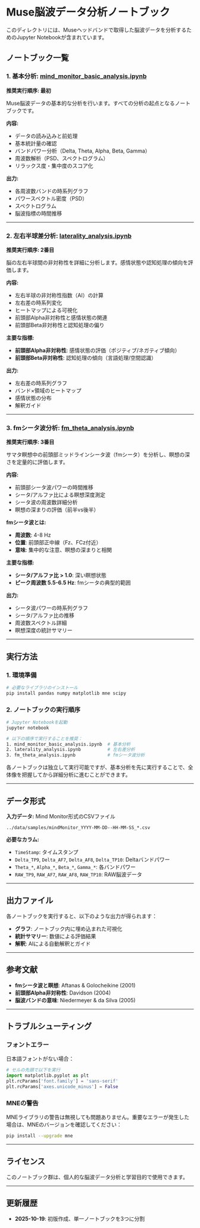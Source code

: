 # Muse脳波データ分析ノートブック

このディレクトリには、Museヘッドバンドで取得した脳波データを分析するためのJupyter Notebookが含まれています。

## ノートブック一覧

### 1. 基本分析: [mind_monitor_basic_analysis.ipynb](mind_monitor_basic_analysis.ipynb)

**推奨実行順序: 最初**

Muse脳波データの基本的な分析を行います。すべての分析の起点となるノートブックです。

**内容:**
- データの読み込みと前処理
- 基本統計量の確認
- バンドパワー分析（Delta, Theta, Alpha, Beta, Gamma）
- 周波数解析（PSD、スペクトログラム）
- リラックス度・集中度のスコア化

**出力:**
- 各周波数バンドの時系列グラフ
- パワースペクトル密度（PSD）
- スペクトログラム
- 脳波指標の時間推移

---

### 2. 左右半球差分析: [laterality_analysis.ipynb](laterality_analysis.ipynb)

**推奨実行順序: 2番目**

脳の左右半球間の非対称性を詳細に分析します。感情状態や認知処理の傾向を評価します。

**内容:**
- 左右半球の非対称性指数（AI）の計算
- 左右差の時系列変化
- ヒートマップによる可視化
- 前頭部Alpha非対称性と感情状態の関連
- 前頭部Beta非対称性と認知処理の偏り

**主要な指標:**
- **前頭部Alpha非対称性**: 感情状態の評価（ポジティブ/ネガティブ傾向）
- **前頭部Beta非対称性**: 認知処理の傾向（言語処理/空間認識）

**出力:**
- 左右差の時系列グラフ
- バンド×領域のヒートマップ
- 感情状態の分布
- 解釈ガイド

---

### 3. fmシータ波分析: [fm_theta_analysis.ipynb](fm_theta_analysis.ipynb)

**推奨実行順序: 3番目**

サマタ瞑想中の前頭部ミッドラインシータ波（fmシータ）を分析し、瞑想の深さを定量的に評価します。

**内容:**
- 前頭部シータ波パワーの時間推移
- シータ/アルファ比による瞑想深度測定
- シータ波の周波数詳細分析
- 瞑想の深まりの評価（前半vs後半）

**fmシータ波とは:**
- **周波数**: 4-8 Hz
- **位置**: 前頭部正中線（Fz、FCz付近）
- **意味**: 集中的な注意、瞑想の深まりと相関

**主要な指標:**
- **シータ/アルファ比 > 1.0**: 深い瞑想状態
- **ピーク周波数 5.5-6.5 Hz**: fmシータの典型的範囲

**出力:**
- シータ波パワーの時系列グラフ
- シータ/アルファ比の推移
- 周波数スペクトル詳細
- 瞑想深度の統計サマリー

---

## 実行方法

### 1. 環境準備

```bash
# 必要なライブラリのインストール
pip install pandas numpy matplotlib mne scipy
```

### 2. ノートブックの実行順序

```bash
# Jupyter Notebookを起動
jupyter notebook

# 以下の順序で実行することを推奨：
1. mind_monitor_basic_analysis.ipynb  # 基本分析
2. laterality_analysis.ipynb          # 左右差分析
3. fm_theta_analysis.ipynb            # fmシータ波分析
```

各ノートブックは独立して実行可能ですが、基本分析を先に実行することで、全体像を把握してから詳細分析に進むことができます。

---

## データ形式

**入力データ:** Mind Monitor形式のCSVファイル

```
../data/samples/mindMonitor_YYYY-MM-DD--HH-MM-SS_*.csv
```

**必要なカラム:**
- `TimeStamp`: タイムスタンプ
- `Delta_TP9`, `Delta_AF7`, `Delta_AF8`, `Delta_TP10`: Deltaバンドパワー
- `Theta_*`, `Alpha_*`, `Beta_*`, `Gamma_*`: 各バンドパワー
- `RAW_TP9`, `RAW_AF7`, `RAW_AF8`, `RAW_TP10`: RAW脳波データ

---

## 出力ファイル

各ノートブックを実行すると、以下のような出力が得られます：

- **グラフ**: ノートブック内に埋め込まれた可視化
- **統計サマリー**: 数値による評価結果
- **解釈**: AIによる自動解釈とガイド

---

## 参考文献

- **fmシータ波と瞑想**: Aftanas & Golocheikine (2001)
- **前頭部Alpha非対称性**: Davidson (2004)
- **脳波バンドの意味**: Niedermeyer & da Silva (2005)

---

## トラブルシューティング

### フォントエラー

日本語フォントがない場合：

```python
# セルの先頭で以下を実行
import matplotlib.pyplot as plt
plt.rcParams['font.family'] = 'sans-serif'
plt.rcParams['axes.unicode_minus'] = False
```

### MNEの警告

MNEライブラリの警告は無視しても問題ありません。重要なエラーが発生した場合は、MNEのバージョンを確認してください：

```bash
pip install --upgrade mne
```

---

## ライセンス

このノートブック群は、個人的な脳波データ分析と学習目的で使用できます。

---

## 更新履歴

- **2025-10-19**: 初版作成、単一ノートブックを3つに分割
